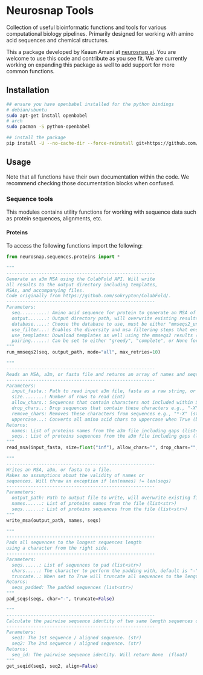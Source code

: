# Neurosnap Tools
Collection of useful bioinformatic functions and tools for various computational biology pipelines. Primarily designed for working with amino acid sequences and chemical structures.

This a package developed by Keaun Amani at [neurosnap.ai](https://neurosnap.ai/). You are welcome to use this code and contribute as you see fit. We are currently working on expanding this package as well to add support for more common functions.

## Installation
```sh
## ensure you have openbabel installed for the python bindings
# debian/ubuntu
sudo apt-get install openbabel
# arch
sudo pacman -S python-openbabel

## install the package
pip install -U --no-cache-dir --force-reinstall git+https://github.com/KeaunAmani/neurosnap.git
```

## Usage
Note that all functions have their own documentation within the code. We recommend checking those documentation blocks when confused.

### Sequence tools
This modules contains utility functions for working with sequence data such as protein sequences, alignments, etc.

#### Proteins
To access the following functions import the following:
```py
from neurosnap.sequences.proteins import *
```

```py
"""
-------------------------------------------------------
Generate an a3m MSA using the ColabFold API. Will write
all results to the output directory including templates,
MSAs, and accompanying files.
Code originally from https://github.com/sokrypton/ColabFold/.
-------------------------------------------------------
Parameters:
  seq..........: Amino acid sequence for protein to generate an MSA of (str)
  output.......: Output directory path, will overwrite existing results (str)
  database.....: Choose the database to use, must be either "mmseqs2_uniref_env" or "mmseqs2_uniref" (str)
  use_filter...: Enables the diversity and msa filtering steps that ensures the MSA will not become enormously large (described in manuscript methods section of ColabFold paper) (bool)
  use_templates: Download templates as well using the mmseqs2 results (bool)
  pairing......: Can be set to either "greedy", "complete", or None for no pairing (str)
"""
run_mmseqs2(seq, output_path, mode="all", max_retries=10)
```

```py
"""
-------------------------------------------------------
Reads an MSA, a3m, or fasta file and returns an array of names and seqs.
-------------------------------------------------------
Parameters:
  input_fasta.: Path to read input a3m file, fasta as a raw string, or a file-handle like object to read (str|io.TextIOBase)
  size........: Number of rows to read (int)
  allow_chars.: Sequences that contain characters not included within STANDARD_AAs+allow_chars will throw an exception (str)
  drop_chars..: Drop sequences that contain these characters e.g., "-X" (str)
  remove_chars: Removes these characters from sequences e.g., "*-X" (str)
  uppercase...: Converts all amino acid chars to uppercase when True (bool)
Returns:
  names: List of proteins names from the a3m file including gaps (list<str>)
  seqs.: List of proteins sequences from the a3m file including gaps (list<str>)
"""
read_msa(input_fasta, size=float("inf"), allow_chars="", drop_chars="", remove_chars="*", uppercase=True)
```

```py
"""
-------------------------------------------------------
Writes an MSA, a3m, or fasta to a file.
Makes no assumptions about the validity of names or
sequences. Will throw an exception if len(names) != len(seqs)
-------------------------------------------------------
Parameters:
  output_path: Path to output file to write, will overwrite existing files (str)
  names......: List of proteins names from the file (list<str>)
  seqs.......: List of proteins sequences from the file (list<str>)
"""
write_msa(output_path, names, seqs)
```

```py
"""
-------------------------------------------------------
Pads all sequences to the longest sequences length
using a character from the right side.
-------------------------------------------------------
Parameters:
  seqs......: List of sequences to pad (list<str>)
  chars.....: The character to perform the padding with, default is "-" (str)
  truncate..: When set to True will truncate all sequences to the length of the first, set to integer to truncate sequence to that length (bool/int)
Returns:
  seqs_padded: The padded sequences (list<str>)
"""
pad_seqs(seqs, char="-", truncate=False)
```

```py
"""
-------------------------------------------------------
Calculate the pairwise sequence identity of two same length sequences or alignments.
-------------------------------------------------------
Parameters:
  seq1: The 1st sequence / aligned sequence. (str)
  seq2: The 2nd sequence / aligned sequence. (str)
Returns:
  seq_id: The pairwise sequence identity. Will return None  (float)
"""
get_seqid(seq1, seq2, align=False)
```






<!-- ## Package Structure
This package is organized into the following sections:
```
neurosnap/
├── sequences
├── pyproject.toml
├── README.md
├── src/
│   └── example_package_YOUR_USERNAME_HERE/
│       ├── __init__.py
│       └── example.py
└── tests/
``` -->
